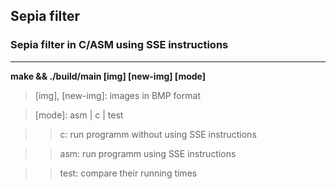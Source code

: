 ## Sepia filter
### Sepia filter in C/ASM using SSE instructions
---

**make && ./build/main [img] [new-img] [mode]**

>[img], [new-img]: images in BMP format

>[mode]: asm | c | test

>> c: run programm without using SSE instructions

>> asm: run programm using SSE instructions

>> test: compare their running times
